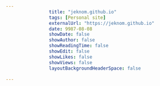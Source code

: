 ---
                title: "jeknom.github.io"
                tags: [Personal site]
                externalUrl: "https://jeknom.github.io"
                date: 9987-08-08
                showDate: false
                showAuthor: false
                showReadingTime: false
                showEdit: false
                showLikes: false
                showViews: false
                layoutBackgroundHeaderSpace: false
                ---
